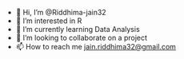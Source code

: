 - 👋 Hi, I’m @Riddhima-jain32
- 👀 I’m interested in R
- 🌱 I’m currently learning Data Analysis
- 💞️ I’m looking to collaborate on a project
- 📫 How to reach me jain.riddhima32@gmail.com

<!---
Riddhima-jain32/Riddhima-jain32 is a ✨ special ✨ repository because its `README.md` (this file) appears on your GitHub profile.
You can click the Preview link to take a look at your changes.
--->
